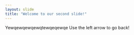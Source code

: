 ```yaml
---
layout: slide
title: "Welcome to our second slide!"
---
```

Yewqewqewqewqtewqeqewqe
Use the left arrow to go back!
